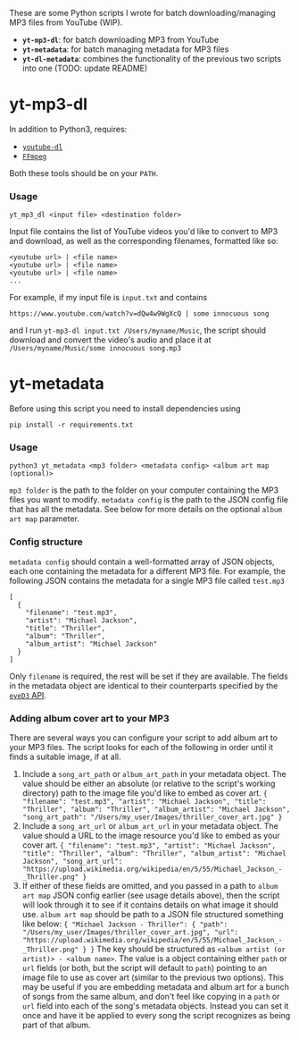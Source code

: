 These are some Python scripts I wrote for batch downloading/managing MP3 files from YouTube (WIP).

- **`yt-mp3-dl`**: for batch downloading MP3 from YouTube
- **`yt-metadata`**: for batch managing metadata for MP3 files
- **`yt-dl-metadata`**: combines the functionality of the previous two scripts into one
  (TODO: update README)

# yt-mp3-dl

In addition to Python3, requires:

- [`youtube-dl`](https://ytdl-org.github.io/youtube-dl/index.html)
- [`FFmpeg`](https://www.ffmpeg.org/)

Both these tools should be on your `PATH`.

### Usage

```
yt_mp3_dl <input file> <destination folder>
```

Input file contains the list of YouTube videos you'd like to convert to MP3
and download, as well as the corresponding filenames, formatted like so:

```
<youtube url> | <file name>
<youtube url> | <file name>
<youtube url> | <file name>
...
```

For example, if my input file is `input.txt` and contains

```
https://www.youtube.com/watch?v=dQw4w9WgXcQ | some innocuous song
```

and I run `yt-mp3-dl input.txt /Users/myname/Music`,
the script should download and convert the video's audio and place it at
`/Users/myname/Music/some innocuous song.mp3`

# yt-metadata

Before using this script you need to install dependencies using

```
pip install -r requirements.txt
```

### Usage

```
python3 yt_metadata <mp3 folder> <metadata config> <album art map (optional)>
```

`mp3 folder` is the path to the folder on your computer containing the MP3 files you want to modify.
`metadata config` is the path to the JSON config file that has all the metadata.
See below for more details on the optional `album art map` parameter.

### Config structure

`metadata config` should contain a well-formatted array of JSON objects, each one containing the metadata
for a different MP3 file. For example, the following JSON contains the metadata for a single MP3 file called
`test.mp3`

```
[
  {
    "filename": "test.mp3",
    "artist": "Michael Jackson",
    "title": "Thriller",
    "album": "Thriller",
    "album_artist": "Michael Jackson"
  }
]
```

Only `filename` is required, the rest will be set if they are available.
The fields in the metadata object are identical to their counterparts
specified by the [`eyeD3` API](https://eyed3.readthedocs.io/en/latest/_modules/eyed3/id3/tag.html).

### Adding album cover art to your MP3

There are several ways you can configure your script to add album art to your MP3 files.
The script looks for each of the following in order until it finds a suitable image, if at all.

1. Include a `song_art_path` or `album_art_path` in your metadata object. The value should be either an absolute (or relative
   to the script's working directory) path to the image file you'd like to embed as cover art.
   `{ "filename": "test.mp3", "artist": "Michael Jackson", "title": "Thriller", "album": "Thriller", "album_artist": "Michael Jackson", "song_art_path": "/Users/my_user/Images/thriller_cover_art.jpg" }`
2. Include a `song_art_url` or `album_art_url` in your metadata object. The value should a URL to the image resource you'd like
   to embed as your cover art.
   `{ "filename": "test.mp3", "artist": "Michael Jackson", "title": "Thriller", "album": "Thriller", "album_artist": "Michael Jackson", "song_art_url": "https://upload.wikimedia.org/wikipedia/en/5/55/Michael_Jackson_-_Thriller.png" }`
3. If either of these fields are omitted, and you passed in a path to `album art map` JSON config earlier
   (see usage details above), then the script will look through it to see if it contains details on
   what image it should use. `album art map` should be path to a JSON file structured something like below:
   `{ "Michael Jackson - Thriller": { "path": "/Users/my_user/Images/thriller_cover_art.jpg", "url": "https://upload.wikimedia.org/wikipedia/en/5/55/Michael_Jackson_-_Thriller.png" } }`
   The key should be structured as `<album artist (or artist)> - <album name>`. The value is a object
   containing either `path` or `url` fields (or both, but the script will default to `path`) pointing to
   an image file to use as cover art (similar to the previous two options).
   This may be useful
   if you are embedding metadata and album art for a bunch of songs from the same album, and don't feel like
   copying in a `path` or `url` field into each of the song's metadata objects. Instead you can set it once
   and have it be applied to every song the script recognizes as being part of that album.
